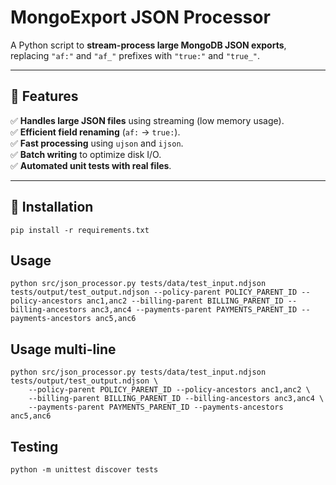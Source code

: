 # MongoExport JSON Processor 

A Python script to **stream-process large MongoDB JSON exports**, replacing `"af:"` and `"af_"` prefixes with `"true:"` and `"true_"`.

---

## 🚀 Features
✅ **Handles large JSON files** using streaming (low memory usage).  
✅ **Efficient field renaming** (`af:` → `true:`).  
✅ **Fast processing** using `ujson` and `ijson`.  
✅ **Batch writing** to optimize disk I/O.  
✅ **Automated unit tests with real files**.

---

## 📌 Installation
```pip install -r requirements.txt```

## Usage

```python src/json_processor.py tests/data/test_input.ndjson tests/output/test_output.ndjson --policy-parent POLICY_PARENT_ID --policy-ancestors anc1,anc2 --billing-parent BILLING_PARENT_ID --billing-ancestors anc3,anc4 --payments-parent PAYMENTS_PARENT_ID --payments-ancestors anc5,anc6```


## Usage multi-line
```
python src/json_processor.py tests/data/test_input.ndjson tests/output/test_output.ndjson \
    --policy-parent POLICY_PARENT_ID --policy-ancestors anc1,anc2 \
    --billing-parent BILLING_PARENT_ID --billing-ancestors anc3,anc4 \
    --payments-parent PAYMENTS_PARENT_ID --payments-ancestors anc5,anc6
```

## Testing
```python -m unittest discover tests```
